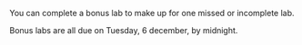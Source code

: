 You can complete a bonus lab to make up for one missed or incomplete lab.

Bonus labs are all due on Tuesday, 6 december, by midnight.
